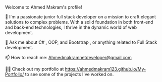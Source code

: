 


Welcome to Ahmed Makram's profile! 

👋 I'm a passionate junior full stack developer on a mission to craft elegant solutions to complex problems.
    With a solid foundation in both front-end and back-end technologies, I thrive in the dynamic world of web development.

💬 Ask me about C# , OOP, and Bootstrap , or anything related to Full Stack development.

📫 How to reach me: Ahmedmakramnetdeveloper@gmail.com

👨‍💻 Check out my portfolio at https://ahmedmakram123.github.io/My-Portfolio/ to see some of the projects I've worked on.

